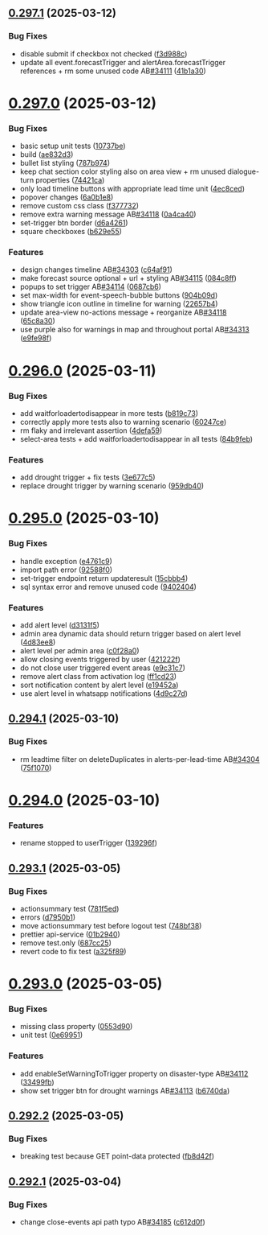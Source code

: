 ## [0.297.1](https://github.com/rodekruis/IBF-system/compare/v0.297.0...v0.297.1) (2025-03-12)


### Bug Fixes

* disable submit if checkbox not checked ([f3d988c](https://github.com/rodekruis/IBF-system/commit/f3d988cd1c303f7a3e0f132bd8eb2fa77307e94c))
* update all event.forecastTrigger and alertArea.forecastTrigger references + rm some unused code AB[#34111](https://github.com/rodekruis/IBF-system/issues/34111) ([41b1a30](https://github.com/rodekruis/IBF-system/commit/41b1a3057bd067c44bd5b7c77158bbf219b0ea2b))



# [0.297.0](https://github.com/rodekruis/IBF-system/compare/v0.296.0...v0.297.0) (2025-03-12)


### Bug Fixes

* basic setup unit tests ([10737be](https://github.com/rodekruis/IBF-system/commit/10737be903960ce2353285b4ecb628e15226e6e5))
* build ([ae832d3](https://github.com/rodekruis/IBF-system/commit/ae832d37caf1fdeb104e4711880459658baa3453))
* bullet list styling ([787b974](https://github.com/rodekruis/IBF-system/commit/787b9744ceba428cf644b5fc03f44068e1c9450d))
* keep chat section color styling also on area view + rm unused dialogue-turn properties ([74421ca](https://github.com/rodekruis/IBF-system/commit/74421caf0421dd8869992bc30f7db2c9acec1b8d))
* only load timeline buttons with appropriate lead time unit ([4ec8ced](https://github.com/rodekruis/IBF-system/commit/4ec8ced1c8d21786071e44877c82fd741280aac7))
* popover changes ([6a0b1e8](https://github.com/rodekruis/IBF-system/commit/6a0b1e8793153fed91905b80dca68e1dc22c14c8))
* remove custom css class ([f377732](https://github.com/rodekruis/IBF-system/commit/f377732ecc8e59c92a7228b28df5df8e877e970f))
* remove extra warning message AB[#34118](https://github.com/rodekruis/IBF-system/issues/34118) ([0a4ca40](https://github.com/rodekruis/IBF-system/commit/0a4ca40c8af4f7d094041c121ed4309111b567cf))
* set-trigger btn border ([d6a4261](https://github.com/rodekruis/IBF-system/commit/d6a426165188cf7b9c85f48f184e6ba20f88cba4))
* square checkboxes ([b629e55](https://github.com/rodekruis/IBF-system/commit/b629e55172a856d508db15721af252fae80c1b57))


### Features

* design changes timeline AB[#34303](https://github.com/rodekruis/IBF-system/issues/34303) ([c64af91](https://github.com/rodekruis/IBF-system/commit/c64af9127f8542b75e9a8f5ac0da825282273746))
* make forecast source optional + url + styling AB[#34115](https://github.com/rodekruis/IBF-system/issues/34115) ([084c8ff](https://github.com/rodekruis/IBF-system/commit/084c8ffef0e1297dd6a384e9d00f66c25ef45885))
* popups to set trigger AB[#34114](https://github.com/rodekruis/IBF-system/issues/34114) ([0687cb6](https://github.com/rodekruis/IBF-system/commit/0687cb61970a9c29f8cd33586ac31a23c271662b))
* set max-width for event-speech-bubble buttons ([904b09d](https://github.com/rodekruis/IBF-system/commit/904b09d31c1464f681ec84bf506548a0201f9a35))
* show triangle icon outline in timeline for warning ([22657b4](https://github.com/rodekruis/IBF-system/commit/22657b4fdb1c99971324f145d751f99ff4f1bf15))
* update area-view no-actions message + reorganize AB[#34118](https://github.com/rodekruis/IBF-system/issues/34118) ([65c8a30](https://github.com/rodekruis/IBF-system/commit/65c8a3050108a1e85f26978ed6090a788a11a8d4))
* use purple also for warnings in map and throughout portal AB[#34313](https://github.com/rodekruis/IBF-system/issues/34313) ([e9fe98f](https://github.com/rodekruis/IBF-system/commit/e9fe98f6074bc1761f1c1248eb7b368651cbb414))



# [0.296.0](https://github.com/rodekruis/IBF-system/compare/v0.295.0...v0.296.0) (2025-03-11)


### Bug Fixes

* add waitforloadertodisappear in more tests ([b819c73](https://github.com/rodekruis/IBF-system/commit/b819c7305227b572ddd66209c00920bd07f0264d))
* correctly apply more tests also to warning scenario ([60247ce](https://github.com/rodekruis/IBF-system/commit/60247ce6a48212badd17532fc9299ddff584b823))
* rm flaky and irrelevant assertion ([4defa59](https://github.com/rodekruis/IBF-system/commit/4defa5979116c84c2e1e9b198a3e3ba79973059b))
* select-area tests + add waitforloadertodisappear in all tests ([84b9feb](https://github.com/rodekruis/IBF-system/commit/84b9feb1d6a3bfce2b2fe734fdfa25f8f5b81968))


### Features

* add drought trigger + fix tests ([3e677c5](https://github.com/rodekruis/IBF-system/commit/3e677c5da7f1dec4b5e2ecd1718645acce7821a0))
* replace drought trigger by warning scenario ([959db40](https://github.com/rodekruis/IBF-system/commit/959db403c6011652e1f272afb38e931f7cfe1594))



# [0.295.0](https://github.com/rodekruis/IBF-system/compare/v0.294.1...v0.295.0) (2025-03-10)


### Bug Fixes

* handle exception ([e4761c9](https://github.com/rodekruis/IBF-system/commit/e4761c9db3f66175ea9957ca17f96beab61e1ee1))
* import path error ([92588f0](https://github.com/rodekruis/IBF-system/commit/92588f09be5e773f9b9d89048379c82f79943ed0))
* set-trigger endpoint return updateresult ([15cbbb4](https://github.com/rodekruis/IBF-system/commit/15cbbb4cff21da8a2d7c09a7363d39ddcc9fc5c1))
* sql syntax error and remove unused code ([9402404](https://github.com/rodekruis/IBF-system/commit/94024049b3e4177012468f89e3e5a91be523e7c7))


### Features

* add alert level ([d3131f5](https://github.com/rodekruis/IBF-system/commit/d3131f5f61a282af01708d7bd0f1e313d342f071))
* admin area dynamic data should return trigger based on alert level ([4d83ee8](https://github.com/rodekruis/IBF-system/commit/4d83ee86e2558cb175186b09c866d56746d1937c))
* alert level per admin area ([c0f28a0](https://github.com/rodekruis/IBF-system/commit/c0f28a0ad4f0e03a07e758e98539dd03f1363ca5))
* allow closing events triggered by user ([421222f](https://github.com/rodekruis/IBF-system/commit/421222f1e75559ff6f4b248794ba072b0afc158e))
* do not close user triggered event areas ([e9c31c7](https://github.com/rodekruis/IBF-system/commit/e9c31c7a5cbb0fedd3d744076f444392d9e941d5))
* remove alert class from activation log ([ff1cd23](https://github.com/rodekruis/IBF-system/commit/ff1cd23ffcb44249d268fe4d8dccebfdee515934))
* sort notification content by alert level ([e19452a](https://github.com/rodekruis/IBF-system/commit/e19452ad4d2c54cddc3c755e583e5f0ef3cf7ce7))
* use alert level in whatsapp notifications ([4d9c27d](https://github.com/rodekruis/IBF-system/commit/4d9c27dda6ed86674b64f74765d387023d4bdbe0))



## [0.294.1](https://github.com/rodekruis/IBF-system/compare/v0.294.0...v0.294.1) (2025-03-10)


### Bug Fixes

* rm leadtime filter on deleteDuplicates in alerts-per-lead-time AB[#34304](https://github.com/rodekruis/IBF-system/issues/34304) ([75f1070](https://github.com/rodekruis/IBF-system/commit/75f10701ac303ff6b89e879f7ddea2a2d599065a))



# [0.294.0](https://github.com/rodekruis/IBF-system/compare/v0.293.1...v0.294.0) (2025-03-10)


### Features

* rename stopped to userTrigger ([139296f](https://github.com/rodekruis/IBF-system/commit/139296f708a9dd070897bccb59db6bdce5563fea))



## [0.293.1](https://github.com/rodekruis/IBF-system/compare/v0.293.0...v0.293.1) (2025-03-05)


### Bug Fixes

* actionsummary test ([781f5ed](https://github.com/rodekruis/IBF-system/commit/781f5ed4ec53d4b09237993c39aad6fab62a4c9c))
* errors ([d7950b1](https://github.com/rodekruis/IBF-system/commit/d7950b148791ab6d276fae146732179f9cfc43f5))
* move actionsummary test before logout test ([748bf38](https://github.com/rodekruis/IBF-system/commit/748bf38fa074459a5d673b7efbab94f95a47b69d))
* prettier api-service ([01b2940](https://github.com/rodekruis/IBF-system/commit/01b29401a7d0f6ec60bc34b8b8faa37e8237e933))
* remove test.only ([687cc25](https://github.com/rodekruis/IBF-system/commit/687cc25415e9b5dfced6db11ac850a069aa4d14a))
* revert code to fix test ([a325f89](https://github.com/rodekruis/IBF-system/commit/a325f8945db92a94ec30173bdfc0d86dfd945827))



# [0.293.0](https://github.com/rodekruis/IBF-system/compare/v0.292.2...v0.293.0) (2025-03-05)


### Bug Fixes

* missing class property ([0553d90](https://github.com/rodekruis/IBF-system/commit/0553d90814fe858a02c476867ed64278f7628db9))
* unit test ([0e69951](https://github.com/rodekruis/IBF-system/commit/0e69951da1f3f39bd8f0361fb137caa4fc4c3898))


### Features

* add enableSetWarningToTrigger property on disaster-type AB[#34112](https://github.com/rodekruis/IBF-system/issues/34112) ([33499fb](https://github.com/rodekruis/IBF-system/commit/33499fbeeb0689f2dff21a2738cc6ca603f2eaa6))
* show set trigger btn for drought warnings AB[#34113](https://github.com/rodekruis/IBF-system/issues/34113) ([b6740da](https://github.com/rodekruis/IBF-system/commit/b6740daf194496af8a6c2b039a84825dd0895513))



## [0.292.2](https://github.com/rodekruis/IBF-system/compare/v0.292.1...v0.292.2) (2025-03-05)


### Bug Fixes

* breaking test because GET point-data protected ([fb8d42f](https://github.com/rodekruis/IBF-system/commit/fb8d42fd24b8e4813320a57744fdf045cd631ad4))



## [0.292.1](https://github.com/rodekruis/IBF-system/compare/v0.292.0...v0.292.1) (2025-03-04)


### Bug Fixes

* change close-events api path typo AB[#34185](https://github.com/rodekruis/IBF-system/issues/34185) ([c612d0f](https://github.com/rodekruis/IBF-system/commit/c612d0f59fc3d99f3738af621ccf7b748d859414))



